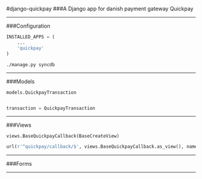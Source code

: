 #django-quickpay
###A Django app for danish payment gateway Quickpay

----

###Configuration

```python
INSTALLED_APPS = (
	...
	'quickpay'
)
```

`./manage.py syncdb`

----

###Models

`models.QuickpayTransaction`

```python

transaction = QuickpayTransaction

```

----

###Views

`views.BaseQuickpayCallback(BaseCreateView)`

```python
url(r'^quickpay/callback/$', views.BaseQuickpayCallback.as_view(), name='quickpay-callback')
```

----

###Forms


----